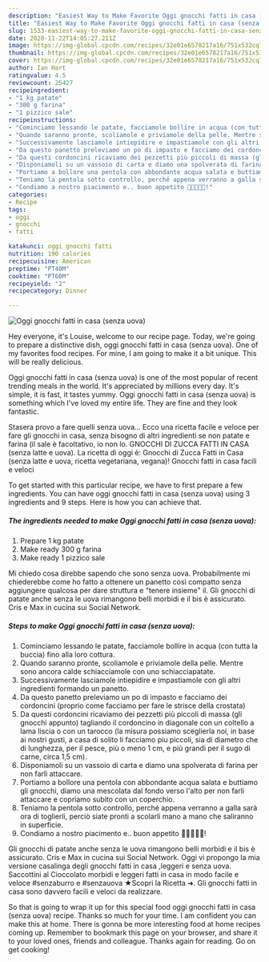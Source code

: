 ```yaml
---
description: "Easiest Way to Make Favorite Oggi gnocchi fatti in casa (senza uova)"
title: "Easiest Way to Make Favorite Oggi gnocchi fatti in casa (senza uova)"
slug: 1533-easiest-way-to-make-favorite-oggi-gnocchi-fatti-in-casa-senza-uova
date: 2020-11-22T14:05:27.211Z
image: https://img-global.cpcdn.com/recipes/32e01e6578217a16/751x532cq70/oggi-gnocchi-fatti-in-casa-senza-uova-recipe-main-photo.jpg
thumbnail: https://img-global.cpcdn.com/recipes/32e01e6578217a16/751x532cq70/oggi-gnocchi-fatti-in-casa-senza-uova-recipe-main-photo.jpg
cover: https://img-global.cpcdn.com/recipes/32e01e6578217a16/751x532cq70/oggi-gnocchi-fatti-in-casa-senza-uova-recipe-main-photo.jpg
author: Ian Hart
ratingvalue: 4.5
reviewcount: 25427
recipeingredient:
- "1 kg patate"
- "300 g farina"
- "1 pizzico sale"
recipeinstructions:
- "Cominciamo lessando le patate, facciamole bollire in acqua (con tutta la buccia) fino alla loro cottura."
- "Quando saranno pronte, scoliamole e priviamole della pelle. Mentre sono ancora calde schiacciamole con uno schiacciapatate."
- "Successivamente lasciamole intiepidire e impastiamole con gli altri ingredienti formando un panetto."
- "Da questo panetto preleviamo un po di impasto e facciamo dei cordoncini (proprio come facciamo per fare le strisce della crostata)"
- "Da questi cordoncini ricaviamo dei pezzetti più piccoli di massa (gli gnocchi appunto) tagliando il cordoncino in diagonale con un coltello a lama liscia o con un tarocco (la misura possiamo sceglierla noi, in base ai nostri gusti, a casa di solito li facciamo piu piccoli, sia di diametro che di lunghezza, per il pesce, più o meno 1 cm, e più grandi per il sugo di carne, circa 1,5 cm)."
- "Disponiamoli su un vassoio di carta e diamo una spolverata di farina per non farli attaccare."
- "Portiamo a bollore una pentola con abbondante acqua salata e buttiamo gli gnocchi, diamo una mescolata dal fondo verso l&#39;alto per non farli attaccare e copriamo subito con un coperchio."
- "Teniamo la pentola sotto controllo, perché appena verranno a galla sarà ora di toglierli, perciò siate pronti a scolarli mano a mano che saliranno in superficie."
- "Condiamo a nostro piacimento e.. buon appetito 🌻🌻🌻🌻🌻!"
categories:
- Recipe
tags:
- oggi
- gnocchi
- fatti

katakunci: oggi gnocchi fatti 
nutrition: 190 calories
recipecuisine: American
preptime: "PT40M"
cooktime: "PT60M"
recipeyield: "2"
recipecategory: Dinner

---
```



![Oggi gnocchi fatti in casa (senza uova)](https://img-global.cpcdn.com/recipes/32e01e6578217a16/751x532cq70/oggi-gnocchi-fatti-in-casa-senza-uova-recipe-main-photo.jpg)

Hey everyone, it's Louise, welcome to our recipe page. Today, we're going to prepare a distinctive dish, oggi gnocchi fatti in casa (senza uova). One of my favorites food recipes. For mine, I am going to make it a bit unique. This will be really delicious.

Oggi gnocchi fatti in casa (senza uova) is one of the most popular of recent trending meals in the world. It's appreciated by millions every day. It's simple, it is fast, it tastes yummy. Oggi gnocchi fatti in casa (senza uova) is something which I've loved my entire life. They are fine and they look fantastic.

Stasera provo a fare quelli senza uova… Ecco una ricetta facile e veloce per fare gli gnocchi in casa, senza bisogno di altri ingredienti se non patate e farina (il sale è facoltativo, io non lo. GNOCCHI DI ZUCCA FATTI IN CASA (senza latte e uova). La ricetta di oggi è: Gnocchi di Zucca Fatti in Casa (senza latte e uova, ricetta vegetariana, vegana)! Gnocchi fatti in casa facili e veloci


To get started with this particular recipe, we have to first prepare a few ingredients. You can have oggi gnocchi fatti in casa (senza uova) using 3 ingredients and 9 steps. Here is how you can achieve that.

<!--inarticleads1-->

##### The ingredients needed to make Oggi gnocchi fatti in casa (senza uova):

1. Prepare 1 kg patate
1. Make ready 300 g farina
1. Make ready 1 pizzico sale


Mi chiedo cosa direbbe sapendo che sono senza uova. Probabilmente mi chiederebbe come ho fatto a ottenere un panetto così compatto senza aggiungere qualcosa per dare struttura e &#34;tenere insieme&#34; il. Gli gnocchi di patate anche senza le uova rimangono belli morbidi e il bis è assicurato. Cris e Max in cucina sui Social Network. 

<!--inarticleads2-->

##### Steps to make Oggi gnocchi fatti in casa (senza uova):

1. Cominciamo lessando le patate, facciamole bollire in acqua (con tutta la buccia) fino alla loro cottura.
1. Quando saranno pronte, scoliamole e priviamole della pelle. Mentre sono ancora calde schiacciamole con uno schiacciapatate.
1. Successivamente lasciamole intiepidire e impastiamole con gli altri ingredienti formando un panetto.
1. Da questo panetto preleviamo un po di impasto e facciamo dei cordoncini (proprio come facciamo per fare le strisce della crostata)
1. Da questi cordoncini ricaviamo dei pezzetti più piccoli di massa (gli gnocchi appunto) tagliando il cordoncino in diagonale con un coltello a lama liscia o con un tarocco (la misura possiamo sceglierla noi, in base ai nostri gusti, a casa di solito li facciamo piu piccoli, sia di diametro che di lunghezza, per il pesce, più o meno 1 cm, e più grandi per il sugo di carne, circa 1,5 cm).
1. Disponiamoli su un vassoio di carta e diamo una spolverata di farina per non farli attaccare.
1. Portiamo a bollore una pentola con abbondante acqua salata e buttiamo gli gnocchi, diamo una mescolata dal fondo verso l&#39;alto per non farli attaccare e copriamo subito con un coperchio.
1. Teniamo la pentola sotto controllo, perché appena verranno a galla sarà ora di toglierli, perciò siate pronti a scolarli mano a mano che saliranno in superficie.
1. Condiamo a nostro piacimento e.. buon appetito 🌻🌻🌻🌻🌻!


Gli gnocchi di patate anche senza le uova rimangono belli morbidi e il bis è assicurato. Cris e Max in cucina sui Social Network. Oggi vi propongo la mia versione casalinga degli gnocchi fatti in casa ,leggeri e senza uova. Saccottini al Cioccolato morbidi e leggeri fatti in casa in modo facile e veloce #senzaburro e #senzauova ★Scopri la Ricetta ➜. Gli gnocchi fatti in casa sono davvero facili e veloci da realizzare. 

So that is going to wrap it up for this special food oggi gnocchi fatti in casa (senza uova) recipe. Thanks so much for your time. I am confident you can make this at home. There is gonna be more interesting food at home recipes coming up. Remember to bookmark this page on your browser, and share it to your loved ones, friends and colleague. Thanks again for reading. Go on get cooking!
